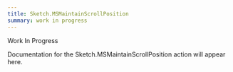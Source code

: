 ```yaml
---
title: Sketch.MSMaintainScrollPosition
summary: work in progress
---
```


Work In Progress

Documentation for the Sketch.MSMaintainScrollPosition action will appear here.
